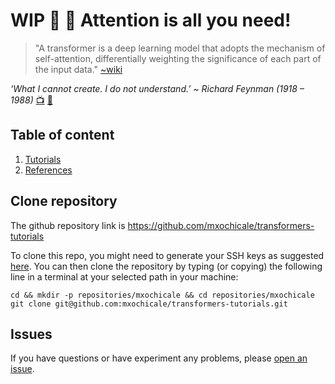 # WIP :school_satchel: :wrench: Attention is all you need!
> "A transformer is a deep learning model that adopts the mechanism of self-attention, differentially weighting the significance of each part of the input data." [~wiki](https://en.wikipedia.org/wiki/Transformer_(machine_learning_model))  

_‘What I cannot create. I do not understand.’ ~ Richard Feynman (1918 – 1988)_ [:tv:](https://youtu.be/GHOGAomJJjM?t=496) [:link:](https://www.quora.com/What-did-Richard-Feynman-mean-when-he-said-What-I-cannot-create-I-do-not-understand)

## Table of content
1. [Tutorials](tutorials)
2. [References](references)

## Clone repository
The github repository link is 
https://github.com/mxochicale/transformers-tutorials

To clone this repo, you might need to generate your SSH keys as suggested [here](https://github.com/mxochicale/tools/blob/main/github/SSH.md).
You can then clone the repository by typing (or copying) the following line in a terminal at your selected path in your machine:
```
cd && mkdir -p repositories/mxochicale && cd repositories/mxochicale
git clone git@github.com:mxochicale/transformers-tutorials.git
```

## Issues 
If you have questions or have experiment any problems, please [open an issue](https://github.com/mxochicale/transformers-tutorials/issues). 
